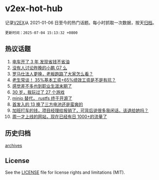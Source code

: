 # v2ex-hot-hub

 记录[V2EX](https://www.v2ex.com/)从 2021-01-06 日至今的热门话题。每小时抓取一次数据，按天[归档](archives)。

`更新时间：2025-07-04 15:13:32 +0800`

## 热议话题

1. [电车开了 3 年 发现省钱不省油](https://www.v2ex.com/t/1142850)
1. [没有人讨论昨晚的小鹏 G7 么](https://www.v2ex.com/t/1142950)
1. [罗马仕法人更换，老板跑路了大家怎么看？](https://www.v2ex.com/t/1142905)
1. [老生常谈！ 35%基本工资+65%绩效工资是不是有坑？](https://www.v2ex.com/t/1142835)
1. [感觉差不多也到职业生涯末期了](https://www.v2ex.com/t/1142886)
1. [30 岁，我玩过了 27 个游戏](https://www.v2ex.com/t/1142963)
1. [minio 替代， rustfs 终于开源了](https://www.v2ex.com/t/1142853)
1. [首发入的 13 换了三方电池还是蛮爽的](https://www.v2ex.com/t/1142918)
1. [加班打车的钱，项目经理给报销了，可背后说很多我闲话，该退给她吗？](https://www.v2ex.com/t/1142969)
1. [周一才上线的网站，现在已经有日 1000+的流量了](https://www.v2ex.com/t/1142965)

## 历史归档

[archives](archives)

## License

See the [LICENSE](LICENSE) file for license rights and limitations (MIT).
